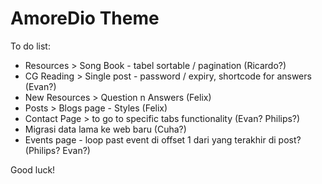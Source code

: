 AmoreDio Theme
===

To do list:
* Resources > Song Book - tabel sortable / pagination (Ricardo?)
* CG Reading > Single post - password / expiry, shortcode for answers (Evan?)
* New Resources > Question n Answers (Felix)
* Posts > Blogs page - Styles (Felix)
* Contact Page > to go to specific tabs functionality (Evan? Philips?)
* Migrasi data lama ke web baru (Cuha?)
* Events page - loop past event di offset 1 dari yang terakhir di post? (Philips? Evan?)

Good luck!

